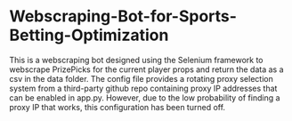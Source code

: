 # Webscraping-Bot-for-Sports-Betting-Optimization
This is a webscraping bot designed using the Selenium framework to webscrape PrizePicks for the current player props and return the data as a csv in the data folder. The config file provides a rotating proxy selection system from a third-party github repo containing proxy IP addresses that can be enabled in app.py. However, due to the low probability of finding a proxy IP that works, this configuration has been turned off. 